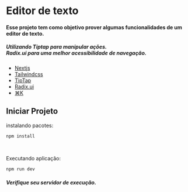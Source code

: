 # Editor de texto

#### Esse projeto tem como objetivo prover algumas funcionalidades de um editor de texto.

##### Utilizando Tiptap para manipular ações. <br> Radix.ui para uma melhor acessibilidade de navegação.

<ul>
    <li><a href="https://nextjs.org/" target="_blank">Nextjs</a></li>
    <li><a href="https://tailwindcss.com/" target="_blank">Tailwindcss </a></li>
    <li><a href="https://tiptap.dev/" target="_blank">TipTap</a></li>
    <li><a href="https://www.radix-ui.com/" target="_blank">Radix.ui</a></li>
    <li><a href="https://cmdk.paco.me/" target="_blank">⌘K</a></li>
</ul>

## Iniciar Projeto
<p>instalando pacotes: </p>

```bash
npm install
```

<br>
<p>Executando aplicação: </p>

```bash
npm run dev
```

##### Verifique seu servidor de execução.
